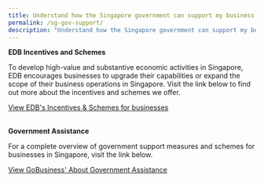 ```yaml
---
title: Understand how the Singapore government can support my business
permalink: /sg-gov-support/
description: "Understand how the Singapore government can support my business "
---
```

<b>EDB Incentives and Schemes</b>

To develop high-value and substantive economic activities in Singapore, EDB encourages businesses to upgrade their capabilities or expand the scope of their business operations in Singapore. Visit the link below to find out more about the incentives and schemes we offer.&nbsp;

[View EDB's Incentives &amp; Schemes for businesses](https://www.edb.gov.sg/en/how-we-help/incentives-and-schemes.html)&nbsp;<br>
<br>

<b>Government Assistance</b>

For a complete overview of government support measures and schemes for businesses in Singapore, visit the link below.&nbsp;&nbsp;

[View GoBusiness' About Government Assistance](https://www.gobusiness.gov.sg/gov-assist/)
